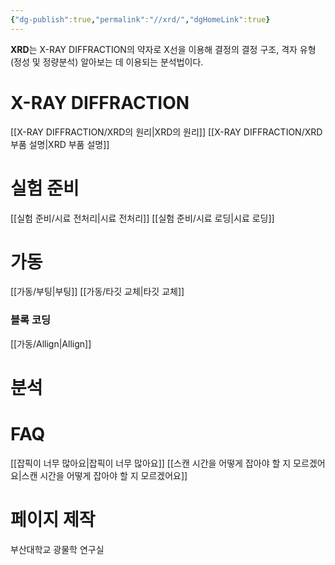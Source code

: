 ```yaml
---
{"dg-publish":true,"permalink":"//xrd/","dgHomeLink":true}
---
```



**XRD**는 X-RAY DIFFRACTION의 약자로 X선을 이용해 결정의 결정 구조, 격자 유형(정성 및 정량분석) 알아보는 데 이용되는 분석법이다.
# X-RAY DIFFRACTION 
[[X-RAY DIFFRACTION/XRD의 원리\|XRD의 원리]]
[[X-RAY DIFFRACTION/XRD 부품 설명\|XRD 부품 설명]]

# 실험 준비
[[실험 준비/시료 전처리\|시료 전처리]]
[[실험 준비/시료 로딩\|시료 로딩]]

# 가동
[[가동/부팅\|부팅]]
[[가동/타깃 교체\|타깃 교체]]
### 블록 코딩
[[가동/Allign\|Allign]]

# 분석

# FAQ
[[잡픽이 너무 많아요\|잡픽이 너무 많아요]]
[[스캔 시간을 어떻게 잡아야 할 지 모르겠어요\|스캔 시간을 어떻게 잡아야 할 지 모르겠어요]]


# 페이지 제작
부산대학교 광물학 연구실
